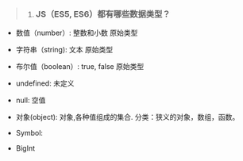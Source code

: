 > 1. ### JS（ES5, ES6）都有哪些数据类型？
- 数值（number）: 整数和小数          原始类型
- 字符串（string): 文本              原始类型
- 布尔值（boolean）: true, false     原始类型

- undefined: 未定义
- null: 空值
- 对象(object): 对象,各种值组成的集合. 分类：狭义的对象，数组，函数。
- Symbol: 
- BigInt